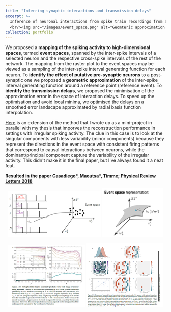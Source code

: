 ```yaml
---
title: "Inferring synaptic interactions and transmission delays"
excerpt: >-
  Inference of neuronal interactions from spike train recordings from a geometric approximation of the inter-spike interval generating function of each recorded neuron <br/> **with Jose Casadiego\*, Dimitra Maoutsa\*, Marc Timme** <br/> before PhD
  <br/><img src="/images/event_space.png" alt="Geomteric approximation of inter-spike interval generating function—Dimitra Maoutsa" width="460" style="display:block; margin:0 auto;" />
collection: portfolio
---
```




We proposed a **mapping of the spiking activity to high-dimensional spaces**, termed **event spaces**, spanned by the inter-spike intervals of a selected neuron and the respective cross-spike intervals of the rest of the network. The mapping from the raster plot to the event spaces may be viewed as a sampling of the inter-spike interval generating function for each neuron. To **identify the effect of putative pre-synaptic neurons** to a post-synaptic one we proposed a **geometric approximation** of the inter-spike interval generating function around a reference point (reference event).
To **identify the transmission delays**, we proposed the minimisation of the approximation error in the space of interaction delays. To speed up the optimisation and avoid local minima, we optimised the delays on a smoothed error landscape approximated by radial basis function interpolation.

[Here](/files/Reco_connectivity_for_irregular_dynamics.pdf) is an extension of the method that I wrote up as a mini-project in parallel with my thesis that imporves the reconstruction performance in settings with irregular spiking activity. The clue in this case is to look at the singular components with less variability (minor components) because they represent the directions in the event space with consistent firing patterns that correspond to causal interactions between neurons, while the dominant/principal component capture the variability of the irregular activity.
This didn't make it in the final paper, but I've always found it a neat feat.


**Resulted in the paper [Casadiego\*, Maoutsa\*, Timme; Physical Review Letters 2018](https://gitlab.com/di.ma/Connectivity_from_event_timing_patterns/-/blob/master/PhysRevLett.121.054101.pdf)**

<p align="center">
  <img src="/images/event_space.png" alt="Mapping from raster plot to event spaces - Dimitra Maoutsa" width="58%">
  <img src="/images/event_space_representation.png" alt="Event space representation of raster plot - Dimitra Maoutsa" width="38%">
</p>

<p align="center">
  <img src="/images/reconstruction_quality_vs_CV.png" alt="Reconstruction quality vs CV - Dimitra Maoutsa" width="48%">
  <img src="/images/inferring_delays.png" alt="Inferring delays - Dimitra Maoutsa" width="48%">
</p>




